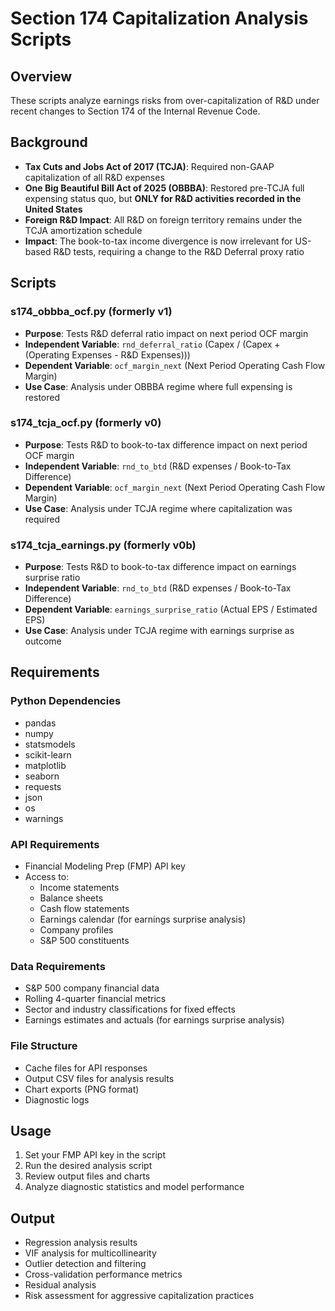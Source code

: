# Section 174 Capitalization Analysis Scripts

## Overview
These scripts analyze earnings risks from over-capitalization of R&D under recent changes to Section 174 of the Internal Revenue Code.

## Background
- **Tax Cuts and Jobs Act of 2017 (TCJA)**: Required non-GAAP capitalization of all R&D expenses
- **One Big Beautiful Bill Act of 2025 (OBBBA)**: Restored pre-TCJA full expensing status quo, but **ONLY for R&D activities recorded in the United States**
- **Foreign R&D Impact**: All R&D on foreign territory remains under the TCJA amortization schedule
- **Impact**: The book-to-tax income divergence is now irrelevant for US-based R&D tests, requiring a change to the R&D Deferral proxy ratio

## Scripts

### s174_obbba_ocf.py (formerly v1)
- **Purpose**: Tests R&D deferral ratio impact on next period OCF margin
- **Independent Variable**: `rnd_deferral_ratio` (Capex / (Capex + (Operating Expenses - R&D Expenses)))
- **Dependent Variable**: `ocf_margin_next` (Next Period Operating Cash Flow Margin)
- **Use Case**: Analysis under OBBBA regime where full expensing is restored

### s174_tcja_ocf.py (formerly v0)
- **Purpose**: Tests R&D to book-to-tax difference impact on next period OCF margin
- **Independent Variable**: `rnd_to_btd` (R&D expenses / Book-to-Tax Difference)
- **Dependent Variable**: `ocf_margin_next` (Next Period Operating Cash Flow Margin)
- **Use Case**: Analysis under TCJA regime where capitalization was required

### s174_tcja_earnings.py (formerly v0b)
- **Purpose**: Tests R&D to book-to-tax difference impact on earnings surprise ratio
- **Independent Variable**: `rnd_to_btd` (R&D expenses / Book-to-Tax Difference)
- **Dependent Variable**: `earnings_surprise_ratio` (Actual EPS / Estimated EPS)
- **Use Case**: Analysis under TCJA regime with earnings surprise as outcome

## Requirements

### Python Dependencies
- pandas
- numpy
- statsmodels
- scikit-learn
- matplotlib
- seaborn
- requests
- json
- os
- warnings

### API Requirements
- Financial Modeling Prep (FMP) API key
- Access to:
  - Income statements
  - Balance sheets
  - Cash flow statements
  - Earnings calendar (for earnings surprise analysis)
  - Company profiles
  - S&P 500 constituents

### Data Requirements
- S&P 500 company financial data
- Rolling 4-quarter financial metrics
- Sector and industry classifications for fixed effects
- Earnings estimates and actuals (for earnings surprise analysis)

### File Structure
- Cache files for API responses
- Output CSV files for analysis results
- Chart exports (PNG format)
- Diagnostic logs

## Usage
1. Set your FMP API key in the script
2. Run the desired analysis script
3. Review output files and charts
4. Analyze diagnostic statistics and model performance

## Output
- Regression analysis results
- VIF analysis for multicollinearity
- Outlier detection and filtering
- Cross-validation performance metrics
- Residual analysis
- Risk assessment for aggressive capitalization practices 
